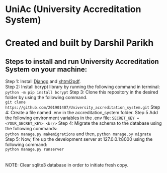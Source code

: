 # UniAc (University Accreditation System)
# Created and built by Darshil Parikh
## Steps to install and run University Accreditation System on your machine:
Step 1: Install [Django](https://www.djangoproject.com/download/) and [xhtml2pdf](https://pypi.org/project/xhtml2pdf/). <br/>
Step 2: Install bcrypt library by running the following command in terminal: <br/>
```python -m pip install bcrypt```
Step 3: Clone this repository in the desired folder by using the following command.<br/>
```git clone https://github.com/201901407/University_accreditation_system.git```
Step 4: Create a file named .env in the accreditation_system folder.
Step 5 Add the following environment variables in the .env file:
```SECRET_KEY = <YOUR_SECRET_KEY> <br/>```
Step 4: Migrate the schema to the database using the following commands:<br/>
```python manage.py makemigrations``` and then, ```python manage.py migrate```<br/>
Step 5: Now, fire up the development server at 127.0.0.1:8000 using the following command:<br/>
```python manage.py runserver```<br/>
<br/>
<br/>
NOTE: Clear sqlite3 database in order to initiate fresh copy.




